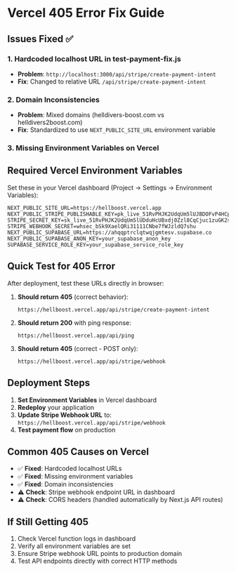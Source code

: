 # Vercel 405 Error Fix Guide

## Issues Fixed ✅

### 1. Hardcoded localhost URL in test-payment-fix.js
- **Problem**: `http://localhost:3000/api/stripe/create-payment-intent`
- **Fix**: Changed to relative URL `/api/stripe/create-payment-intent`

### 2. Domain Inconsistencies
- **Problem**: Mixed domains (helldivers-boost.com vs helldivers2boost.com)
- **Fix**: Standardized to use `NEXT_PUBLIC_SITE_URL` environment variable

### 3. Missing Environment Variables on Vercel

## Required Vercel Environment Variables

Set these in your Vercel dashboard (Project → Settings → Environment Variables):

```
NEXT_PUBLIC_SITE_URL=https://hellboost.vercel.app
NEXT_PUBLIC_STRIPE_PUBLISHABLE_KEY=pk_live_51RvPHJK2UdqUm5lUJBDOFvP4HCpMaLNlQVnZCBg7frTXkCHYeTSPKGFzmTHHudVvCdMofdqiRepwYRiyr2PpWFWo00NKBQrZVm
STRIPE_SECRET_KEY=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
STRIPE_WEBHOOK_SECRET=whsec_bSk9XaelQRi31111CNbe7fWJzldQ7shu
NEXT_PUBLIC_SUPABASE_URL=https://ahqqptrclqtwqjgmtesv.supabase.co
NEXT_PUBLIC_SUPABASE_ANON_KEY=your_supabase_anon_key
SUPABASE_SERVICE_ROLE_KEY=your_supabase_service_role_key
```

## Quick Test for 405 Error

After deployment, test these URLs directly in browser:

1. **Should return 405** (correct behavior):
   ```
   https://hellboost.vercel.app/api/stripe/create-payment-intent
   ```

2. **Should return 200** with ping response:
   ```
   https://hellboost.vercel.app/api/ping
   ```

3. **Should return 405** (correct - POST only):
   ```
   https://hellboost.vercel.app/api/stripe/webhook
   ```

## Deployment Steps

1. **Set Environment Variables** in Vercel dashboard
2. **Redeploy** your application
3. **Update Stripe Webhook URL** to: `https://hellboost.vercel.app/api/stripe/webhook`
4. **Test payment flow** on production

## Common 405 Causes on Vercel

- ✅ **Fixed**: Hardcoded localhost URLs
- ✅ **Fixed**: Missing environment variables
- ✅ **Fixed**: Domain inconsistencies
- ⚠️  **Check**: Stripe webhook endpoint URL in dashboard
- ⚠️  **Check**: CORS headers (handled automatically by Next.js API routes)

## If Still Getting 405

1. Check Vercel function logs in dashboard
2. Verify all environment variables are set
3. Ensure Stripe webhook URL points to production domain
4. Test API endpoints directly with correct HTTP methods
